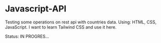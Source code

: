 # Javascript-API
Testing some operations on rest api with countries data.
Using: HTML, CSS, JavaScript. I want to learn Tailwind CSS and use it here.

Status: IN PROGRES...
